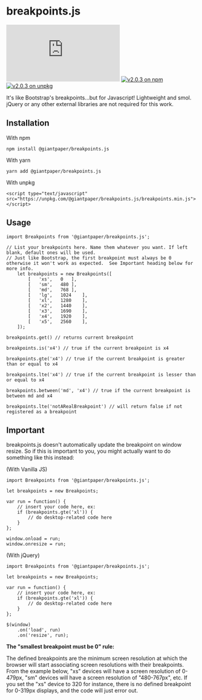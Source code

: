 # breakpoints.js

[![latest release on github](https://badgen.net/github/release/giantpaper/breakpoints.js)](https://github.com/giantpaper/breakpoints.js)
[![v2.0.3 on npm](https://img.shields.io/badge/npm-v2.0.3-red)](https://www.npmjs.com/package/@giantpaper/breakpoints.js)
[![v2.0.3 on unpkg](https://img.shields.io/badge/unpkg-v2.0.3-pink)](https://unpkg.com/@giantpaper/breakpoints.js@2.0.3/breakpoints.js)

It's like Bootstrap's breakpoints...but for Javascript! Lightweight and smol. jQuery or any other external libraries are not required for this work.

## Installation

With npm

```
npm install @giantpaper/breakpoints.js
```

With yarn

```
yarn add @giantpaper/breakpoints.js
```

With unpkg

```
<script type="text/javascript" src="https://unpkg.com/@giantpaper/breakpoints.js/breakpoints.min.js"></script>
```

## Usage

```
import Breakpoints from '@giantpaper/breakpoints.js';

// List your breakpoints here. Name them whatever you want. If left blank, default ones will be used.
// Just like Bootstrap, the first breakpoint must always be 0 otherwise it won't work as expected.  See Important heading below for more info.
	let breakpoints = new Breakpoints([
		[	'xs',	0	],
		[	'sm',	480	],
		[	'md',	768	],
		[	'lg',	1024	],
		[	'xl',	1280	],
		[	'x2',	1440	],
		[	'x3',	1690	],
		[	'x4',	1920	],
		[	'x5',	2560	],
	]);

breakpoints.get() // returns current breakpoint

breakpoints.is('x4') // true if the current breakpoint is x4

breakpoints.gte('x4') // true if the current breakpoint is greater than or equal to x4

breakpoints.lte('x4') // true if the current breakpoint is lesser than or equal to x4

breakpoints.between('md', 'x4') // true if the current breakpoint is between md and x4

breakpoints.lte('notARealBreakpoint') // will return false if not registered as a breakpoint
```

## Important

breakpoints.js doesn't automatically update the breakpoint on window resize. So if this is important to you, you might actually want to do something like this instead:

(With Vanilla JS)
```
import Breakpoints from '@giantpaper/breakpoints.js';

let breakpoints = new Breakpoints;

var run = function() {
	// insert your code here, ex:
	if (breakpoints.gte('xl')) {
		// do desktop-related code here
	}
};

window.onload = run;
window.onresize = run;
```

(With jQuery)
```
import Breakpoints from '@giantpaper/breakpoints.js';

let breakpoints = new Breakpoints;

var run = function() {
	// insert your code here, ex:
	if (breakpoints.gte('xl')) {
		// do desktop-related code here
	}
};

$(window)
	.on('load', run)
	.on('resize', run);
```

**The "smallest breakpoint must be 0" rule:**

The defined breakpoints are the minimum screen resolution at which the browser will start associating screen resolutions with their breakpoints. From the example below, "xs" devices will have a screen resolution of 0-479px, "sm" devices will have a screen resolution of "480-767px", etc. If you set the "xs" device to 320 for instance, there is no defined breakpoint for 0-319px displays, and the code will just error out.
```